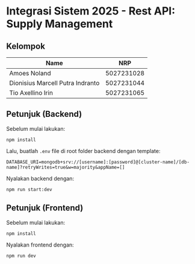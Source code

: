 # Integrasi Sistem 2025 - Rest API: Supply Management

## Kelompok

| Name                    | NRP        |
|-------------------------|------------|
| Amoes Noland            | 5027231028 |
| Dionisius Marcell Putra Indranto | 5027231044 |
| Tio Axellino Irin | 5027231065 |

## Petunjuk (Backend)

Sebelum mulai lakukan:

```
npm install
```

Lalu, buatlah `.env` file di root folder backend dengan template:

```
DATABASE_URI=mongodb+srv://[username]:[password]@[cluster-name]/[db-name]?retryWrites=true&w=majority&appName=[]
```

Nyalakan backend dengan:

```
npm run start:dev
```

## Petunjuk (Frontend)

Sebelum mulai lakukan:

```
npm install
```

Nyalakan frontend dengan:

```
npm run dev
```

